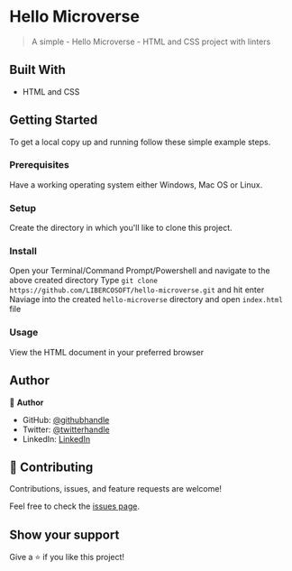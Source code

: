 # Hello Microverse

> A simple - Hello Microverse - HTML and CSS project with linters


## Built With

- HTML and CSS


## Getting Started
To get a local copy up and running follow these simple example steps.

### Prerequisites
Have a working operating system either Windows, Mac OS or Linux.

### Setup
Create the directory in which you'll like to clone this project.

### Install
Open your Terminal/Command Prompt/Powershell and navigate to the above created directory
Type `git clone https://github.com/LIBERCOSOFT/hello-microverse.git` and hit enter
Naviage into the created `hello-microverse` directory and open `index.html` file

### Usage
View the HTML document in your preferred browser


## Author

👤 **Author**

- GitHub: [@githubhandle](https://github.com/LIBERCOSOFT)
- Twitter: [@twitterhandle](https://twitter.com/Gerfieldt)
- LinkedIn: [LinkedIn](https://linkedin.com/in/kolapo-akinrinlola-072097110)


## 🤝 Contributing

Contributions, issues, and feature requests are welcome!

Feel free to check the [issues page](../../issues/).

## Show your support

Give a ⭐️ if you like this project!
